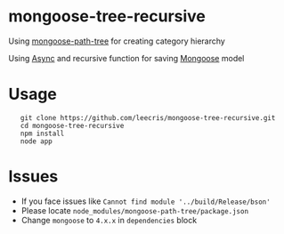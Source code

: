 # mongoose-tree-recursive

Using [mongoose-path-tree](https://github.com/swayf/mongoose-path-tree) for creating category hierarchy

Using [Async](https://github.com/caolan/async) and recursive function for saving [Mongoose](https://github.com/Automattic/mongoose) model

# Usage

```
   git clone https://github.com/leecris/mongoose-tree-recursive.git
   cd mongoose-tree-recursive
   npm install
   node app
```

# Issues

+ If you face issues like `Cannot find module '../build/Release/bson'`
+ Please locate `node_modules/mongoose-path-tree/package.json`
+ Change `mongoose` to `4.x.x` in `dependencies` block
